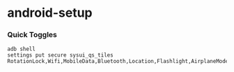 # android-setup

### Quick Toggles 

```
adb shell
settings put secure sysui_qs_tiles RotationLock,Wifi,MobileData,Bluetooth,Location,Flashlight,AirplaneMode,Sync,NFC
``` 
